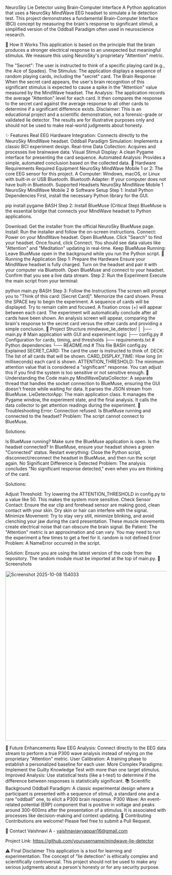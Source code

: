 NeuroSky Lie Detector using Brain-Computer Interface
A Python application that uses a NeuroSky MindWave EEG headset to simulate a lie detection test. This project demonstrates a fundamental Brain-Computer Interface (BCI) concept by measuring the brain's response to significant stimuli, a simplified version of the Oddball Paradigm often used in neuroscience research.

🧠 How It Works
This application is based on the principle that the brain produces a stronger electrical response to an unexpected but meaningful stimulus. We measure this using NeuroSky's proprietary "Attention" metric.

The "Secret": The user is instructed to think of a specific playing card (e.g., the Ace of Spades).
The Stimulus: The application displays a sequence of random playing cards, including the "secret" card.
The Brain Response: When the secret card appears, the user's brain recognition of this significant stimulus is expected to cause a spike in the "Attention" value measured by the MindWave headset.
The Analysis: The application records the average "Attention" level for each card. It then compares the response to the secret card against the average response to all other cards to determine if a significant difference exists.
Disclaimer: This is an educational project and a scientific demonstration, not a forensic-grade or validated lie detector. The results are for illustrative purposes only and should not be used to make real-world judgments about honesty.

✨ Features
Real EEG Hardware Integration: Connects directly to the NeuroSky MindWave headset.
Oddball Paradigm Simulation: Implements a classic BCI experiment design.
Real-time Data Collection: Acquires and processes live brainwave data.
Visual Stimuli Display: A clean Pygame interface for presenting the card sequence.
Automated Analysis: Provides a simple, automated conclusion based on the collected data.
🔧 Hardware Requirements
Required Equipment
NeuroSky MindWave Mobile 1 or 2: The core EEG sensor for this project.
A Computer: Windows, macOS, or Linux with built-in or USB Bluetooth.
Bluetooth Adapter: If your computer does not have built-in Bluetooth.
Supported Headsets
NeuroSky MindWave Mobile 1
NeuroSky MindWave Mobile 2
⚙️ Software Setup
Step 1: Install Python Dependencies
First, install the necessary Python library for the GUI.

pip install pygame
BASH
Step 2: Install BlueMuse (Critical Step)
BlueMuse is the essential bridge that connects your MindWave headset to Python applications.

Download: Get the installer from the official NeuroSky BlueMuse page.
Install: Run the installer and follow the on-screen instructions.
Connect:
Power on your MindWave headset.
Open BlueMuse.
Click "Search" to find your headset.
Once found, click Connect. You should see data values like "Attention" and "Meditation" updating in real-time.
Keep BlueMuse Running: Leave BlueMuse open in the background while you run the Python script.
🚀 Running the Application
Step 1: Prepare the Hardware
Ensure your MindWave headset is fully charged.
Turn on the headset and pair it with your computer via Bluetooth.
Open BlueMuse and connect to your headset. Confirm that you see a live data stream.
Step 2: Run the Experiment
Execute the main script from your terminal:

python main.py
BASH
Step 3: Follow the Instructions
The screen will prompt you to "Think of this card: [Secret Card]". Memorize the card shown.
Press the SPACE key to begin the experiment.
A sequence of cards will be displayed. Try to remain calm and focused. A fixation cross (+) will appear between each card.
The experiment will automatically conclude after all cards have been shown.
An analysis screen will appear, comparing the brain's response to the secret card versus the other cards and providing a simple conclusion.
📁 Project Structure
mindwave_lie_detector/
│
├── main.py              # Main application with GUI and experiment logic
├── config.py            # Configuration for cards, timing, and thresholds
├── requirements.txt     # Python dependencies
└── README.md            # This file
BASH
config.py Explained
SECRET_CARD: The card the user is instructed to think of.
DECK: The list of all cards that will be shown.
CARD_DISPLAY_TIME: How long (in milliseconds) each card is shown.
ATTENTION_THRESHOLD: The minimum attention value that is considered a "significant" response. You can adjust this if you find the system is too sensitive or not sensitive enough.
🔬 Understanding the Code
main.py
MindWaveDataCollector: A separate thread that handles the socket connection to BlueMuse, ensuring the GUI doesn't freeze while waiting for data. It parses the JSON stream from BlueMuse.
LieDetectorApp: The main application class. It manages the Pygame window, the experiment state, and the final analysis. It calls the data collector to get attention readings during the experiment.
🐛 Troubleshooting
Error: Connection refused. Is BlueMuse running and connected to the headset?
Problem: The script cannot connect to BlueMuse.

Solutions:

Is BlueMuse running? Make sure the BlueMuse application is open.
Is the headset connected? In BlueMuse, ensure your headset shows a green "Connected" status.
Restart everything: Close the Python script, disconnect/reconnect the headset in BlueMuse, and then run the script again.
No Significant Difference is Detected
Problem: The analysis concludes "No significant response detected," even when you are thinking of the card.

Solutions:

Adjust Threshold: Try lowering the ATTENTION_THRESHOLD in config.py to a value like 50. This makes the system more sensitive.
Check Sensor Contact: Ensure the ear clip and forehead sensor are making good, clean contact with your skin. Dry skin or hair can interfere with the signal.
Minimize Movement: Try to stay very still, minimize blinking, and avoid clenching your jaw during the card presentation. These muscle movements create electrical noise that can obscure the brain signal.
Be Patient: The "Attention" metric is an approximation and can vary. You may need to run the experiment a few times to get a feel for it.
random is not defined Error
Problem: A NameError occurred in the script.

Solution: Ensure you are using the latest version of the code from the repository. The random module must be imported at the top of main.py.
📸 Screenshots

<img width="868" height="529" alt="Screenshot 2025-10-08 154033" src="https://github.com/user-attachments/assets/b39c0c3b-cb0b-40cf-a820-38c0d9417fd9" />


🔮 Future Enhancements
 Raw EEG Analysis: Connect directly to the EEG data stream to perform a true P300 wave analysis instead of relying on the proprietary "Attention" metric.
 User Calibration: A training phase to establish a personalized baseline for each user.
 More Complex Paradigms: Implement the Guilty Knowledge Test with more than one target stimulus.
 Improved Analysis: Use statistical tests (like a t-test) to determine if the difference between responses is statistically significant.
📚 Scientific Background
Oddball Paradigm: A classic experimental design where a participant is presented with a sequence of stimuli, a standard one and a rare "oddball" one, to elicit a P300 brain response.
P300 Wave: An event-related potential (ERP) component that is positive in voltage and peaks around 300-600ms after the presentation of a stimulus. It is associated with processes like decision-making and context updating.
🤝 Contributing
Contributions are welcome! Please feel free to submit a Pull Request.


📧 Contact
Vaishnavi A - vaishnaviayyappan16@gmail.com

Project Link: https://github.com/yourusername/mindwave-lie-detector

⚠️ Final Disclaimer
This application is a tool for learning and experimentation. The concept of "lie detection" is ethically complex and scientifically controversial. This project should not be used to make any serious judgments about a person's honesty or for any security purpose.
